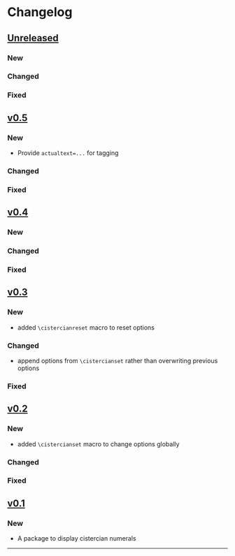 # Changelog

## [Unreleased]

### New

### Changed

### Fixed


## [v0.5]

### New

- Provide `actualtext=...` for tagging

### Changed

### Fixed


## [v0.4]

### New

### Changed

### Fixed


## [v0.3]

### New

- added `\cistercianreset` macro to reset options

### Changed

- append options from `\cistercianset` rather than overwriting previous options

### Fixed


## [v0.2]

### New

- added `\cistercianset` macro to change options globally

### Changed

### Fixed

## [v0.1]

### New

- A package to display cistercian numerals

------

[Unreleased]: https://github.com/samcarter/tikzbricks/compare/v0.5...HEAD
[v0.5]: https://github.com/samcarter/cistercian/compare/v0.4...v0.5
[v0.4]: https://github.com/samcarter/cistercian/compare/v0.3...v0.4
[v0.3]: https://github.com/samcarter/cistercian/compare/v0.2...v0.3
[v0.2]: https://github.com/samcarter/cistercian/compare/v0.1...v0.2
[v0.1]: https://github.com/samcarter/tikzbricks/compare/v0.0...v0.1
